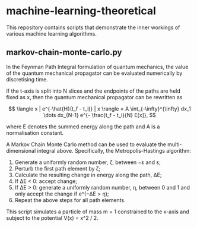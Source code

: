 # machine-learning-theoretical

This repository contains scripts that demonstrate the inner workings of various machine learning algorithms.

## markov-chain-monte-carlo.py

In the Feynman Path Integral formulation of quantum mechanics, the value of the quantum mechanical propagator can be evaluated numerically by discretising time.

If the t-axis is split into N slices and the endpoints of the paths are held fixed as x, then the quantum mechanical propagator can be rewritten as

$$
\langle x | e^{-\hat{H}(t_f - t_i)} | x \rangle = A \int_{-\infty}^{\infty} dx_1 \dots dx_{N-1} e^{- \frac{t_f - t_i}{N} E[x]},
$$

where E denotes the summed energy along the path and A is a normalisation constant.

A Markov Chain Monte Carlo method can be used to evaluate the multi-dimensional integral above. Specifically, the Metropolis-Hastings algorithm:

1. Generate a uniformly random number, ζ, between −ε and ε;
2. Perturb the first path element by ζ;
3. Calculate the resulting change in energy along the path, ∆E;
4. If ∆E < 0: accept change;
5. If ∆E > 0: generate a uniformly random number, η, between 0 and 1 and only accept the change if e^(−∆E > η);
6. Repeat the above steps for all path elements.

This script simulates a particle of mass m = 1 constrained to the x-axis and subject to the potential V(x) = x^2 / 2.
